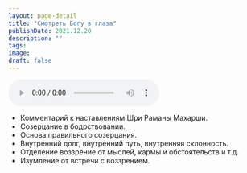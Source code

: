 ```yaml
---
layout: page-detail
title: "Смотреть Богу в глаза"
publishDate: 2021.12.20
description: ""
tags:
image:
draft: false
---
```


<audio title="2021.12.20 - Смотреть Богу в глаза.mp3" src="https://filer-api.advayta.org/v1.0/public/files/73560" controls=""></audio>

* Комментарий к наставлениям Шри Раманы Махарши.
* Созерцание в бодрствовании.
* Основа правильного созерцания.
* Внутренний долг, внутренний путь, внутренняя склонность.
* Отделение воззрение от мыслей, кармы и обстоятельств и т.д.
* Изумление от встречи с воззрением.

  
